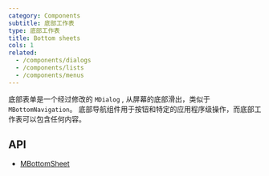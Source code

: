 ```yaml
---
category: Components
subtitle: 底部工作表
type: 底部工作表
title: Bottom sheets
cols: 1
related:
  - /components/dialogs
  - /components/lists
  - /components/menus
---
```


底部表单是一个经过修改的 `MDialog` , 从屏幕的底部滑出，类似于 `MBottomNavigation`。 底部导航组件用于按钮和特定的应用程序级操作，而底部工作表可以包含任何内容。

## API

- [MBottomSheet](/api/MBottomSheet)
